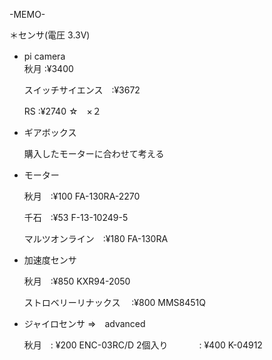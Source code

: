 
-MEMO-

＊センサ(電圧 3.3V)
 - pi camera
 　   
     秋月 :¥3400

     スイッチサイエンス　:¥3672
     
     RS :¥2740 ☆　×２

 - ギアボックス
     
     購入したモーターに合わせて考える

 - モーター
     
     秋月　:¥100 FA-130RA-2270
     
     千石　:¥53  F-13-10249-5
     
     マルツオンライン　:¥180 FA-130RA

 - 加速度センサ
     
     秋月　:¥850 KXR94-2050
           
     
     ストロベリーリナックス　 :¥800 MMS8451Q

 - ジャイロセンサ ⇒　advanced
     
     秋月　: ¥200 ENC-03RC/D 2個入り
     　　
         　: ¥400 K-04912
